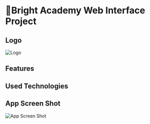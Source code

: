 
# 🚀Bright Academy Web Interface Project




## Logo
![Logo]()

    
  
## Features



  
## Used Technologies


  
## App Screen Shot

![App Screen Shot]()
